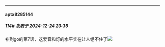 ﻿
*****

####  aptx8285144  
##### 114#       发表于 2024-12-24 23:35

补到go的第7话，这爱音和灯的水平实在让人绷不住了<img src="https://static.saraba1st.com/image/smiley/face2017/003.png" referrerpolicy="no-referrer">


